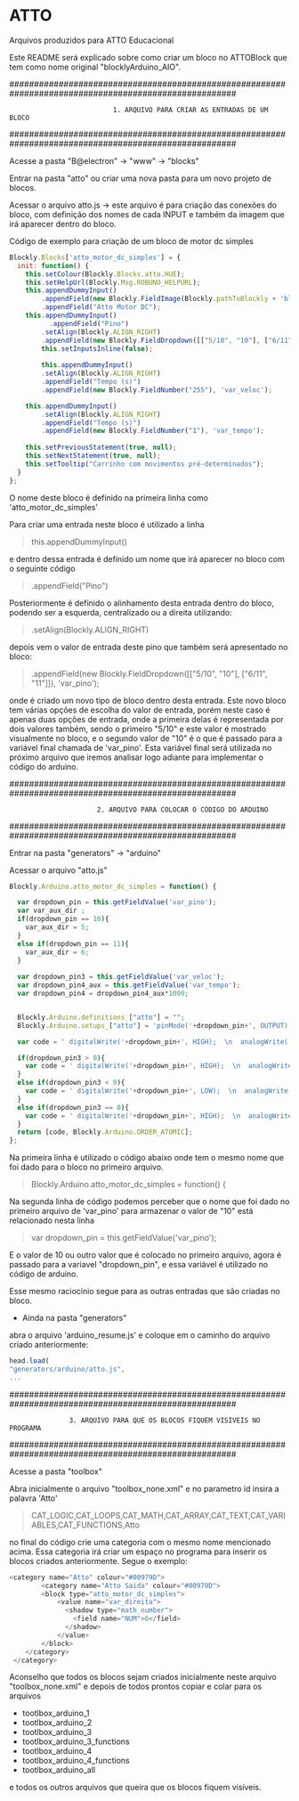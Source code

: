 # ATTO
Arquivos produzidos para ATTO Educacional

Este README será explicado sobre como criar um bloco no ATTOBlock que tem como nome original "blocklyArduino_AIO".

######################################################################################################

                              1. ARQUIVO PARA CRIAR AS ENTRADAS DE UM BLOCO
                             
######################################################################################################                             


Acesse a pasta "B@electron" -> "www" -> "blocks" 

Entrar na pasta "atto" ou criar uma nova pasta para um novo projeto de blocos.

Acessar o arquivo atto.js -> este arquivo é para criação das conexões do bloco, com definição dos nomes de cada INPUT e também da imagem que irá aparecer dentro do bloco.

Código de exemplo para criação de um bloco de motor dc simples


```javascript
Blockly.Blocks['atto_motor_dc_simples'] = {
  init: function() {
    this.setColour(Blockly.Blocks.atto.HUE);
	this.setHelpUrl(Blockly.Msg.ROBUNO_HELPURL);
	this.appendDummyInput()
        .appendField(new Blockly.FieldImage(Blockly.pathToBlockly + 'blocks/Atto/Imagens/Atto_M2.png', Blockly.Arduino.imageSize, Blockly.Arduino.imageSize))
        .appendField("Atto Motor DC");
    this.appendDummyInput()
	      .appendField("Pino")
        .setAlign(Blockly.ALIGN_RIGHT)
        .appendField(new Blockly.FieldDropdown([["5/10", "10"], ["6/11", "11"]]), 'var_pino');
        this.setInputsInline(false);
        		
        this.appendDummyInput()
        .setAlign(Blockly.ALIGN_RIGHT)
        .appendField("Tempo (s)")
        .appendField(new Blockly.FieldNumber("255"), 'var_veloc');

    this.appendDummyInput()
        .setAlign(Blockly.ALIGN_RIGHT)
        .appendField("Tempo (s)")
        .appendField(new Blockly.FieldNumber("1"), 'var_tempo');
        
    this.setPreviousStatement(true, null);
    this.setNextStatement(true, null);
    this.setTooltip("Carrinho com movimentos pré-determinados");
  }
};
```

O nome deste bloco é definido na primeira linha como 'atto_motor_dc_simples'

Para criar uma entrada neste bloco é utilizado a linha

>this.appendDummyInput()

e dentro dessa entrada é definido um nome que irá aparecer no bloco com o seguinte código

>.appendField("Pino")

Posteriormente é definido o alinhamento desta entrada dentro do bloco, podendo ser a esquerda, centralizado ou a direita utilizando:

>.setAlign(Blockly.ALIGN_RIGHT)

depois vem o valor de entrada deste pino que também será apresentado no bloco:

>.appendField(new Blockly.FieldDropdown([["5/10", "10"], ["6/11", "11"]]), 'var_pino');

onde é criado um novo tipo de bloco dentro desta entrada. Este novo bloco tem várias opções de escolha do valor de entrada, porém neste caso é apenas duas opções de entrada,
onde a primeira delas é representada por dois valores também, sendo o primeiro "5/10" e este valor é mostrado visualmente no bloco, e o segundo valor de "10" é o que é passado
para a variável final chamada de 'var_pino'. 
Esta variável final será utilizada no próximo arquivo que iremos analisar logo adiante para implementar o código do arduino.

######################################################################################################

                          2. ARQUIVO PARA COLOCAR O CÓDIGO DO ARDUINO

######################################################################################################

Entrar na pasta "generators" -> "arduino"

Acessar o arquivo "atto.js" 


``` javascript
Blockly.Arduino.atto_motor_dc_simples = function() {

  var dropdown_pin = this.getFieldValue('var_pino');
  var var_aux_dir ;
  if(dropdown_pin == 10){
    var_aux_dir = 5;
  }
  else if(dropdown_pin == 11){
    var_aux_dir = 6;
  }
  
  var dropdown_pin3 = this.getFieldValue('var_veloc');
  var dropdown_pin4_aux = this.getFieldValue('var_tempo');
  var dropdown_pin4 = dropdown_pin4_aux*1000;


  Blockly.Arduino.definitions_["atto"] = "";
  Blockly.Arduino.setups_["atto"] = 'pinMode('+dropdown_pin+', OUTPUT);';

  var code = ' digitalWrite('+dropdown_pin+', HIGH);  \n  analogWrite( '+var_aux_dir+' ,255); \n  delay('+dropdown_pin4+'); \n';

  if(dropdown_pin3 > 0){
    var code = ' digitalWrite('+dropdown_pin+', HIGH);  \n  analogWrite( '+var_aux_dir+' ,255); \n  delay('+dropdown_pin4+'); \n';
  }
  else if(dropdown_pin3 < 0){
    var code = ' digitalWrite('+dropdown_pin+', LOW);  \n  analogWrite( '+var_aux_dir+' ,255); \n  delay('+dropdown_pin4+'); \n';
  }
  else if(dropdown_pin3 == 0){
    var code = ' digitalWrite('+dropdown_pin+', HIGH);  \n  analogWrite( '+var_aux_dir+' ,255); \n  delay('+dropdown_pin4+'); \n';
  }
  return [code, Blockly.Arduino.ORDER_ATOMIC];
};

```
Na primeira linha é utilizado o código abaixo onde tem o mesmo nome que foi dado para o bloco no primeiro arquivo.

>Blockly.Arduino.atto_motor_dc_simples = function() {

Na segunda linha de código podemos perceber que o nome que foi dado no primeiro arquivo de 'var_pino' para armazenar o valor de "10" está relacionado nesta linha 
>  var dropdown_pin = this.getFieldValue('var_pino');

E o valor de 10 ou outro valor que é colocado no primeiro arquivo, agora é passado para a variavel "dropdown_pin", e essa variável é utilizado no código de arduino.

Esse mesmo raciocínio segue para as outras entradas que são criadas no bloco.

* Ainda na pasta "generators"

abra o arquivo 'arduino_resume.js' e coloque em o caminho do arquivo criado anteriormente:

```javascript
head.load(
"generators/arduino/atto.js",
...
```

######################################################################################################

                   3. ARQUIVO PARA QUE OS BLOCOS FIQUEM VISÍVEIS NO PROGRAMA

######################################################################################################

Acesse a pasta "toolbox" 

Abra inicialmente o arquivo "toolbox_none.xml" e no parametro id insira a palavra 'Atto'

><parametre id="defaultCategories">CAT_LOGIC,CAT_LOOPS,CAT_MATH,CAT_ARRAY,CAT_TEXT,CAT_VARIABLES,CAT_FUNCTIONS,Atto</parametre>

no final do código crie uma categoria com o mesmo nome mencionado acima. Essa categoria irá criar um espaço no programa para inserir os blocos criados anteriormente. Segue o exemplo:

```javascript
<category name="Atto" colour="#00979D">
		<category name="Atto Saida" colour="#00979D">
        <block type="atto_motor_dc_simples">
            <value name="var_direita">
              <shadow type="math_number">
                <field name="NUM">6</field>
              </shadow>
            </value>
        </block>
    </category>
 </category>
```

Aconselho que todos os blocos sejam criados inicialmente neste arquivo "toolbox_none.xml" e depois de todos prontos copiar e colar para os arquivos

- tootlbox_arduino_1
- tootlbox_arduino_2
- tootlbox_arduino_3
- tootlbox_arduino_3_functions
- tootlbox_arduino_4
- tootlbox_arduino_4_functions
- tootlbox_arduino_all

e todos os outros arquivos que queira que os blocos fiquem visíveis.





